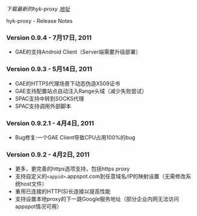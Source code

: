 _下载最新的hyk-proxy [地址](http://code.google.com/p/hyk-proxy/downloads/list)_

hyk-proxy - Release Notes

### Version 0.9.4 - 7月17日, 2011 ###
  * GAE的支持Android Client（Server端需要升级部署）

### Version 0.9.3 - 5月14日, 2011 ###
  * GAE的HTTPS代理场景下动态伪造X509证书
  * GAE支持配置站点自动注入Range头域（减少失败尝试）
  * SPAC支持中转到SOCKS代理
  * SPAC支持调用外部脚本

### Version 0.9.2.1 - 4月4日, 2011 ###
  * Bug修复:一个GAE Client导致CPU占用100%的bug


### Version 0.9.2 - 4月2日, 2011 ###
  * 更多，更完善的https选项支持，包括https proxy
  * 支持自定义的`<appid>`.appspot.com到任意域名/IP的映射设置（无需修改系统host文件）
  * 重用已连接的HTTP(S)长连接以提高性能
  * 支持设置本地proxy的下一跳Google服务地址（部分企业内网无法访问appspot情况可用）